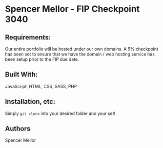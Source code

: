 # Spencer Mellor - FIP Checkpoint 3040

## Requirements:

Our entire portfolio will be hosted under our own domains. A 5% checkpoint has been set to ensure that we have the domain / web hosting service has been setup prior to the FIP due date.

## Built With:

JavaScript, HTML, CSS, SASS, PHP

## Installation, etc: 

Simply `git clone` into your desired folder and your set!

## Authors

Spencer Mellor